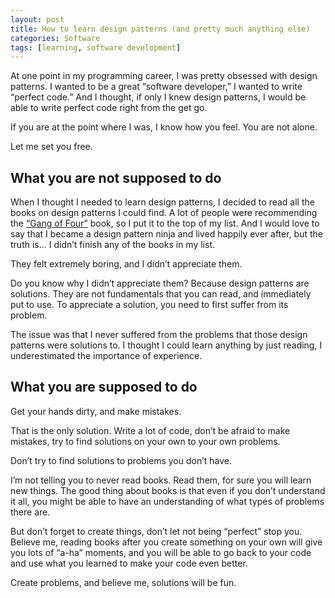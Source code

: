 ```yaml
---
layout: post
title: How to learn design patterns (and pretty much anything else)
categories: Software
tags: [learning, software development]
---
```


At one point in my programming career, I was pretty obsessed with design patterns. I wanted to be a great “software developer,” I wanted to write “perfect code.” And I thought, if only I knew design patterns, I would be able to write perfect code right from the get go.

If you are at the point where I was, I know how you feel. You are not alone.

Let me set you free.

## What you are not supposed to do
When I thought I needed to learn design patterns, I decided to read all the books on design patterns I could find. A lot of people were recommending the [“Gang of Four”](http://amzn.to/1oD4xJ0) book, so I put it to the top of my list. And I would love to say that I became a design pattern ninja and lived happily ever after, but the truth is… I didn’t finish any of the books in my list.

They felt extremely boring, and I didn’t appreciate them.

Do you know why I didn’t appreciate them? Because design patterns are solutions. They are not fundamentals that you can read, and immediately put to use. To appreciate a solution, you need to first suffer from its problem.

The issue was that I never suffered from the problems that those design patterns were solutions to. I thought I could learn anything by just reading, I underestimated the importance of experience.

## What you are supposed to do
Get your hands dirty, and make mistakes.

That is the only solution. Write a lot of code, don’t be afraid to make mistakes, try to find solutions on your own to your own problems.

Don’t try to find solutions to problems you don’t have.

I’m not telling you to never read books. Read them, for sure you will learn new things. The good thing about books is that even if you don’t understand it all, you might be able to have an understanding of what types of problems there are.

But don’t forget to create things, don’t let not being “perfect” stop you. Believe me, reading books after you create something on your own will give you lots of “a-ha” moments, and you will be able to go back to your code and use what you learned to make your code even better.

Create problems, and believe me, solutions will be fun.

